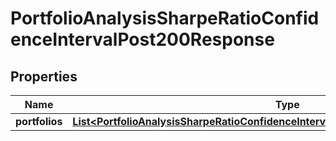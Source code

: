 

# PortfolioAnalysisSharpeRatioConfidenceIntervalPost200Response


## Properties

| Name | Type | Description | Notes |
|------------ | ------------- | ------------- | -------------|
|**portfolios** | [**List&lt;PortfolioAnalysisSharpeRatioConfidenceIntervalPost200ResponsePortfoliosInner&gt;**](PortfolioAnalysisSharpeRatioConfidenceIntervalPost200ResponsePortfoliosInner.md) |  |  |



